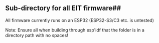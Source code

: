 ## Sub-directory for all EIT firmware##

All firmware currently runs on an ESP32 (ESP32-S3/C3 etc. is untested)

Note: Ensure all when building through esp'idf that the folder is in a directory path with no spaces!
